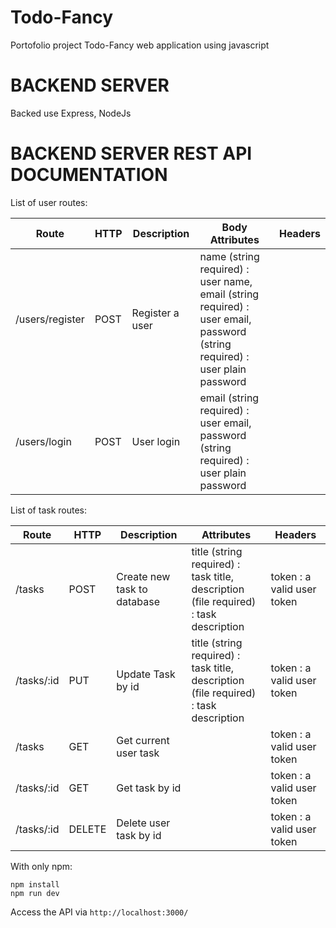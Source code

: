 # Todo-Fancy
Portofolio project Todo-Fancy web application using javascript


# BACKEND SERVER
Backed use Express, NodeJs
# BACKEND SERVER REST API DOCUMENTATION

List of user routes:

Route | HTTP | Description | Body Attributes | Headers
--- | --- | --- | --- | ---
/users/register | POST | Register a user | name (string required) : user name,<br/>email (string required) : user email,<br/>password (string required) : user plain password |
/users/login | POST | User login | email (string required) : user email,<br/>password (string required) : user plain password |


List of task routes:

Route | HTTP | Description | Attributes | Headers
--- | --- | --- | --- | ---
/tasks | POST | Create new task to database | title (string required) : task title,<br/>description (file required) : task description | token : a valid user token
/tasks/:id | PUT | Update Task by id| title (string required) : task title,<br/>description (file required) : task description | token : a valid user token
/tasks | GET | Get current user task | | token : a valid user token
/tasks/:id | GET | Get task by id| | token : a valid user token
/tasks/:id | DELETE | Delete user task by id| | token : a valid user token




With only npm:
```
npm install
npm run dev
```

Access the API via `http://localhost:3000/`


